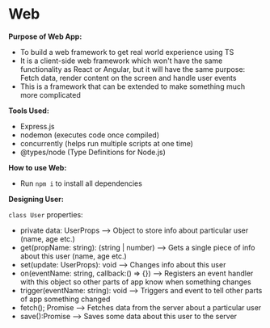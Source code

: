 # Web

**Purpose of Web App:**

- To build a web framework to get real world experience using TS
- It is a client-side web framework which won't have the same functionality as React or Angular, but it will have the same purpose: Fetch data, render content on the screen and handle user events
- This is a framework that can be extended to make something much more complicated

**Tools Used:**

- Express.js
- nodemon (executes code once compiled)
- concurrently (helps run multiple scripts at one time)
- @types/node (Type Definitions for Node.js)

**How to use Web:**

- Run `npm i` to install all dependencies

**Designing User:**

`class User` properties:

 - private data: UserProps --> Object to store info about particular user (name, age etc.)
 - get(propName: string): (string | number) --> Gets a single piece of info about this user (name, age etc.)
 - set(update: UserProps): void --> Changes info about this user
 - on(eventName: string, callback:() => {}) --> Registers an event handler with this object so other parts of app know when something changes
 - trigger(eventName: string): void --> Triggers and event to tell other parts of app something changed
 - fetch(); Promise --> Fetches data from the server about a particular user
 - save():Promise --> Saves some data about this user to the server


